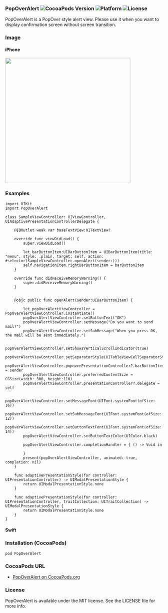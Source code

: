 ### PopOverAlert ![CocoaPods Version](https://img.shields.io/cocoapods/v/PopOverAlert.svg?style=flat) ![Platform](https://img.shields.io/cocoapods/p/PopOverAlert.svg?style=flat) ![License](https://img.shields.io/cocoapods/l/PopOverAlert.svg?style=flat)

PopOverAlert is a PopOver style alert view. 
Please use it when you want to display confirmation screen without screen transition.

### Image
#### iPhone
<img src="https://user-images.githubusercontent.com/43707/39987592-2be647f6-57a0-11e8-9fd7-2f728836df64.png" width="400px">

### Examples
```
import UIKit
import PopOverAlert

class SampleViewController: UIViewController, UIAdaptivePresentationControllerDelegate {
    
    @IBOutlet weak var baseTextView:UITextView?

    override func viewDidLoad() {
        super.viewDidLoad()
        
        let barButtonItem:UIBarButtonItem = UIBarButtonItem(title: "menu", style: .plain, target: self, action: #selector(SampleViewController.openAlert(sender:)))
        self.navigationItem.rightBarButtonItem = barButtonItem
    }

    override func didReceiveMemoryWarning() {
        super.didReceiveMemoryWarning()
    }

    
    @objc public func openAlert(sender:UIBarButtonItem) {
         
        let popOverAlertViewController = PopOverAlertViewController.instantiate()
        popOverAlertViewController.setButtonText("OK")
        popOverAlertViewController.setMessage("Do you want to send mail?")
        popOverAlertViewController.setSubMessage("When you press OK, the mail will be sent immediately.")
        
        popOverAlertViewController.setShowsVerticalScrollIndicator(true)
        popOverAlertViewController.setSeparatorStyle(UITableViewCellSeparatorStyle.singleLine)
        popOverAlertViewController.popoverPresentationController?.barButtonItem = sender
        popOverAlertViewController.preferredContentSize = CGSize(width: 300, height:110)
        popOverAlertViewController.presentationController?.delegate = self
        
        popOverAlertViewController.setMessageFont(UIFont.systemFont(ofSize: 16))
        popOverAlertViewController.setSubMessageFont(UIFont.systemFont(ofSize: 12))
        popOverAlertViewController.setButtonTextFont(UIFont.systemFont(ofSize: 14))
        popOverAlertViewController.setButtonTextColor(UIColor.black)
        
        popOverAlertViewController.completionHandler = { () -> Void in

        }
        present(popOverAlertViewController, animated: true, completion: nil)
    }
    
    func adaptivePresentationStyle(for controller: UIPresentationController) -> UIModalPresentationStyle {
        return UIModalPresentationStyle.none
    }
    
    func adaptivePresentationStyle(for controller: UIPresentationController, traitCollection: UITraitCollection) -> UIModalPresentationStyle {
        return UIModalPresentationStyle.none
    }
}
```

#### Swift


### Installation (CocoaPods)
`pod PopOverAlert`

### CocoaPods URL
- [PopOverAlert on CocoaPods.org](https://cocoapods.org/pods/PopOverAlert)

### License
PopOverAlert is available under the MIT license. See the LICENSE file for more info.
